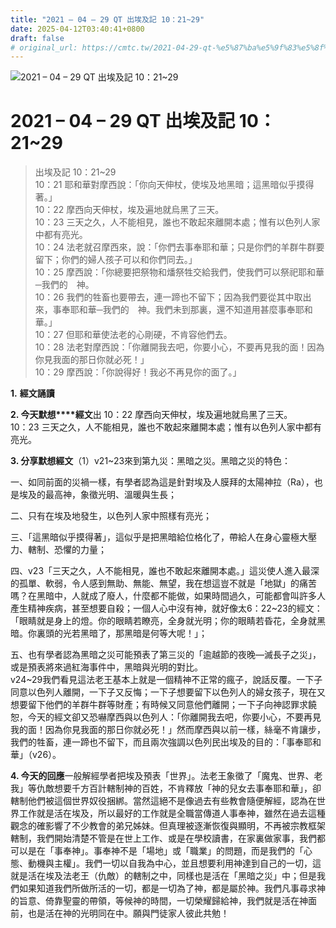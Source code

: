 ```yaml
---
title: "2021 – 04 – 29 QT 出埃及記 10：21~29"
date: 2025-04-12T03:40:41+0800
draft: false
# original_url: https://cmtc.tw/2021-04-29-qt-%e5%87%ba%e5%9f%83%e5%8f%8a%e8%a8%98-10%ef%bc%9a2129
---
```


![2021 – 04 – 29 QT 出埃及記 10：21\~29](/images/qt.jpg   "2021 – 04 – 29 QT 出埃及記 10：21\~29")

# 2021 – 04 – 29 QT 出埃及記 10：21\~29

> 出埃及記 10：21\~29  
> 10：21 耶和華對摩西說：「你向天伸杖，使埃及地黑暗；這黑暗似乎摸得著。」  
> 10：22 摩西向天伸杖，埃及遍地就烏黑了三天。  
> 10：23 三天之久，人不能相見，誰也不敢起來離開本處；惟有以色列人家中都有亮光。  
> 10：24 法老就召摩西來，說：「你們去事奉耶和華；只是你們的羊群牛群要留下；你們的婦人孩子可以和你們同去。」  
> 10：25 摩西說：「你總要把祭物和燔祭牲交給我們，使我們可以祭祀耶和華─我們的　神。  
> 10：26 我們的牲畜也要帶去，連一蹄也不留下；因為我們要從其中取出來，事奉耶和華─我們的　神。我們未到那裏，還不知道用甚麼事奉耶和華。」  
> 10：27 但耶和華使法老的心剛硬，不肯容他們去。  
> 10：28 法老對摩西說：「你離開我去吧，你要小心，不要再見我的面！因為你見我面的那日你就必死！」  
> 10：29 摩西說：「你說得好！我必不再見你的面了。」

**1.** **經文誦讀**

**2. 今天默想****經文**出 10：22 摩西向天伸杖，埃及遍地就烏黑了三天。  
10：23 三天之久，人不能相見，誰也不敢起來離開本處；惟有以色列人家中都有亮光。

**3. 分享默想經文**（1）v21\~23來到第九災：黑暗之災。黑暗之災的特色：

一、如同前面的災禍一樣，有學者認為這是針對埃及人膜拜的太陽神拉（Ra），也是埃及的最高神，象徵光明、溫暖與生長；

二、只有在埃及地發生，以色列人家中照樣有亮光；

三、「這黑暗似乎摸得著」，這似乎是把黑暗給位格化了，帶給人在身心靈極大壓力、轄制、恐懼的力量；

四、v23「三天之久，人不能相見，誰也不敢起來離開本處。」這災使人進入最深的孤單、軟弱，令人感到無助、無能、無望，我在想這豈不就是「地獄」的痛苦嗎？在黑暗中，人就成了廢人，什麼都不能做，如果時間過久，可能都會叫許多人產生精神疾病，甚至想要自殺；一個人心中沒有神，就好像太6：22\~23的經文：「眼睛就是身上的燈。你的眼睛若瞭亮，全身就光明；你的眼睛若昏花，全身就黑暗。你裏頭的光若黑暗了，那黑暗是何等大呢！」；

五、也有學者認為黑暗之災可能預表了第三災的「逾越節的夜晚—滅長子之災」，或是預表將來過紅海事件中，黑暗與光明的對比。  
v24\~29我們看見這法老王基本上就是一個精神不正常的瘋子，說話反覆。一下子同意以色列人離開，一下子又反悔；一下子想要留下以色列人的婦女孩子，現在又想要留下他們的羊群牛群等財產；有時候又同意他們離開；一下子向神認罪求饒恕，今天的經文卻又恐嚇摩西與以色列人：「你離開我去吧，你要小心，不要再見我的面！因為你見我面的那日你就必死！」然而摩西與以前一樣，絲毫不肯讓步，我們的牲畜，連一蹄也不留下，而且兩次強調以色列民出埃及的目的：「事奉耶和華」（v26）。

**4. 今天的回應**一般解經學者把埃及預表「世界」。法老王象徵了「魔鬼、世界、老我」等仇敵想要千方百計轄制神的百姓，不肯釋放「神的兒女去事奉耶和華」，卻轄制他們被這個世界奴役捆綁。當然這絕不是像過去有些教會隨便解經，認為在世界工作就是活在埃及，所以最好的工作就是全職當傳道人事奉神，雖然在過去這種觀念的確影響了不少教會的弟兄姊妹。但真理被逐漸恢復與顯明，不再被宗教框架轄制，我們開始清楚不管是在世上工作、或是在學校讀書，在家裏做家事，我們都可以是在「事奉神」。事奉神不是「場地」或「職業」的問題，而是我們的「心態、動機與主權」。我們一切以自我為中心，並且想要利用神達到自己的一切，這就是活在埃及法老王（仇敵）的轄制之中，同樣也是活在「黑暗之災」中；但是我們如果知道我們所做所活的一切，都是一切為了神，都是屬於神。我們凡事尋求神的旨意、倚靠聖靈的帶領，等候神的時間，一切榮耀歸給神，我們就是活在神面前，也是活在神的光明同在中。願與門徒家人彼此共勉！